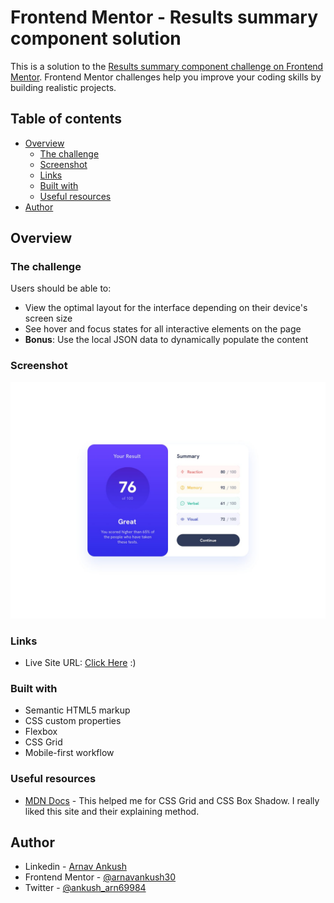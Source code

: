 # Frontend Mentor - Results summary component solution

This is a solution to the [Results summary component challenge on Frontend Mentor](https://www.frontendmentor.io/challenges/results-summary-component-CE_K6s0maV). Frontend Mentor challenges help you improve your coding skills by building realistic projects.

## Table of contents

- [Overview](#overview)
  - [The challenge](#the-challenge)
  - [Screenshot](#screenshot)
  - [Links](#links)
  - [Built with](#built-with)
  - [Useful resources](#useful-resources)
- [Author](#author)



## Overview

### The challenge

Users should be able to:

- View the optimal layout for the interface depending on their device's screen size
- See hover and focus states for all interactive elements on the page
- **Bonus**: Use the local JSON data to dynamically populate the content

### Screenshot

![](./design/desktop-design.jpg)

### Links

- Live Site URL: [Click Here](https://arnavankush30.github.io/results-summary-component-main/
) :)

### Built with

- Semantic HTML5 markup
- CSS custom properties
- Flexbox
- CSS Grid
- Mobile-first workflow



### Useful resources

- [MDN Docs](https://developer.mozilla.org/en-US/) - This helped me for CSS Grid and CSS Box Shadow. I really liked this site and their explaining method.

## Author

- Linkedin - [Arnav Ankush](https://www.linkedin.com/in/arnav-ankush-80140b279/)
- Frontend Mentor - [@arnavankush30](https://www.frontendmentor.io/profile/arnavankush30)
- Twitter - [@ankush_arn69984](https://x.com/ankush_arn69984)
